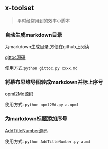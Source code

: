 ## x-toolset

> 平时经常用到的效率小脚本

### 自动生成markdown目录

为markdown生成目录,方便在github上阅读

[gittoc源码](/lib/gittoc.py)

使用方式:`python gittoc.py xxxx.md`

### 将幕布思维导图转成markdown并标上序号

[opml2Md源码](/lib/opml2Md.py)

使用方式: `python opml2Md.py a.opml`

### 为markdown标题添加序号

[AddTitleNumber源码](/lib/AddTitleNumber.py)

使用方式: `python AddTitleNumber.py a.md`
